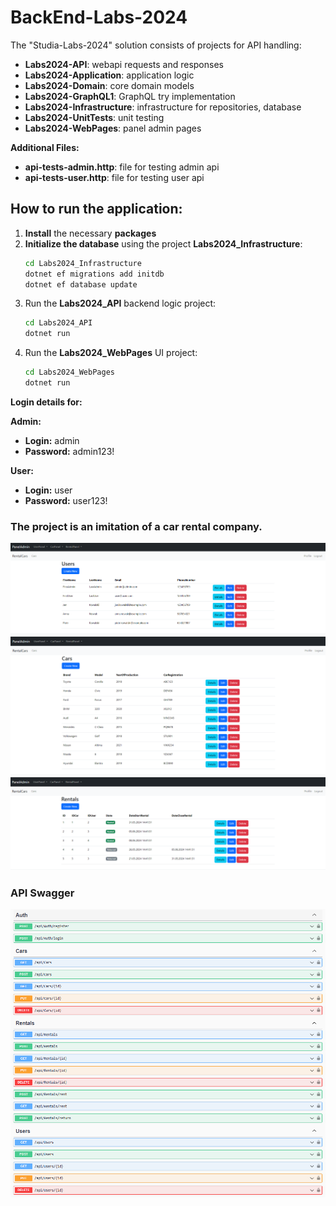 # BackEnd-Labs-2024

The "Studia-Labs-2024" solution consists of projects for API handling:

- **Labs2024-API**: webapi requests and responses
- **Labs2024-Application**: application logic
- **Labs2024-Domain**: core domain models
- **Labs2024-GraphQL1**: GraphQL try implementation
- **Labs2024-Infrastructure**: infrastructure for repositories, database
- **Labs2024-UnitTests**: unit testing
- **Labs2024-WebPages**: panel admin pages

**Additional Files:**

- **api-tests-admin.http**: file for testing admin api 
- **api-tests-user.http**: file for testing user api 

## How to run the application:

1. **Install** the necessary **packages**
2. **Initialize the database** using the project **Labs2024_Infrastructure**:
    ```bash
    cd Labs2024_Infrastructure
    dotnet ef migrations add initdb
    dotnet ef database update
    ```
3. Run the **Labs2024_API** backend logic project:
    ```bash
    cd Labs2024_API
    dotnet run
    ```
4. Run the **Labs2024_WebPages** UI project:
    ```bash
    cd Labs2024_WebPages
    dotnet run
    ```

**Login details for:**

**Admin:**
- **Login:** admin
- **Password:** admin123!

**User:**
- **Login:** user
- **Password:** user123!

### The project is an imitation of a car rental company.
![Image 1](UI-images/1img.png)
![Image 2](UI-images/2img.png)
![Image 3](UI-images/3img.png)
### API Swagger
![Image 4](UI-images/img-api-swagger.png)
